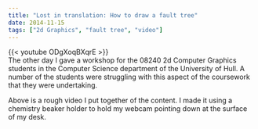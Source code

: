 ```yaml
---
title: "Lost in translation: How to draw a fault tree"
date: 2014-11-15
tags: ["2d Graphics", "fault tree", "video"]
---
```

{{< youtube ODgXoqBXqrE >}}
<br/>
The other day I gave a workshop for the 08240 2d Computer Graphics students in the Computer Science department of the University of Hull. A number of the students were struggling with this aspect of the coursework that they were undertaking.

Above is a rough video I put together of the content. I made it using a chemistry beaker holder to hold my webcam pointing down at the surface of my desk.

